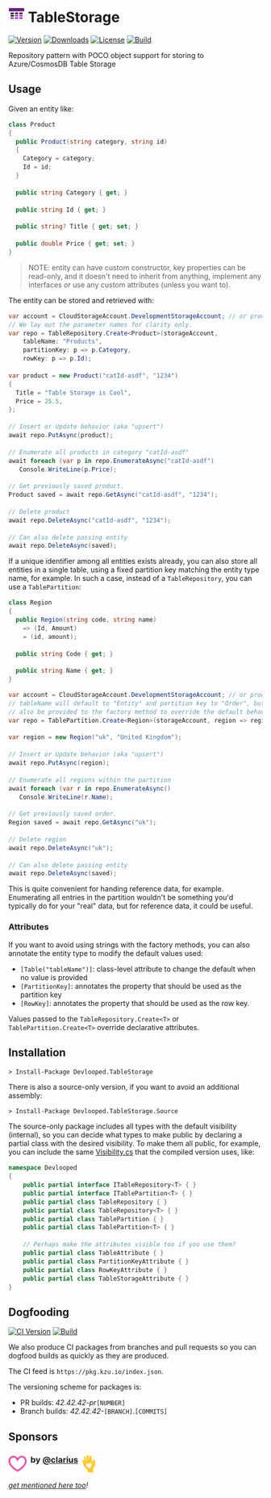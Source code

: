 ![Icon](assets/img/icon-32.png) TableStorage
============

[![Version](https://img.shields.io/nuget/v/Devlooped.TableStorage.svg?color=royalblue)](https://www.nuget.org/packages/Devlooped.TableStorage)
[![Downloads](https://img.shields.io/nuget/dt/Devlooped.TableStorage.svg?color=green)](https://www.nuget.org/packages/Devlooped.TableStorage)
[![License](https://img.shields.io/github/license/devlooped/TableStorage.svg?color=blue)](https://github.com/devlooped/TableStorage/blob/main/LICENSE)
[![Build](https://github.com/devlooped/TableStorage/workflows/build/badge.svg?branch=main)](https://github.com/devlooped/TableStorage/actions)

Repository pattern with POCO object support for storing to Azure/CosmosDB Table Storage

## Usage

Given an entity like:

```csharp
class Product 
{
  public Product(string category, string id) 
  {
    Category = category;
    Id = id;
  }

  public string Category { get; }  

  public string Id { get; }

  public string? Title { get; set; }

  public double Price { get; set; }
}
```

> NOTE: entity can have custom constructor, key properties can be read-only, 
> and it doesn't need to inherit from anything, implement any interfaces or use 
> any custom attributes (unless you want to).

The entity can be stored and retrieved with:

```csharp
var account = CloudStorageAccount.DevelopmentStorageAccount; // or production one
// We lay out the parameter names for clarity only.
var repo = TableRepository.Create<Product>(storageAccount, 
    tableName: "Products",
    partitionKey: p => p.Category, 
    rowKey: p => p.Id);

var product = new Product("catId-asdf", "1234") 
{
  Title = "Table Storage is Cool",
  Price = 25.5,
};

// Insert or Update behavior (aka "upsert")
await repo.PutAsync(product);

// Enumerate all products in category "catId-asdf"
await foreach (var p in repo.EnumerateAsync("catId-asdf")
   Console.WriteLine(p.Price);

// Get previously saved product.
Product saved = await repo.GetAsync("catId-asdf", "1234");

// Delete product
await repo.DeleteAsync("catId-asdf", "1234");

// Can also delete passing entity
await repo.DeleteAsync(saved);
```

If a unique identifier among all entities exists already, you can also store all 
entities in a single table, using a fixed partition key matching the entity type name, for 
example. In such a case, instead of a `TableRepository`, you can use a `TablePartition`:

```csharp
class Region 
{
  public Region(string code, string name) 
    => (Id, Amount)
    = (id, amount);

  public string Code { get; }

  public string Name { get; }
}
```

```csharp
var account = CloudStorageAccount.DevelopmentStorageAccount; // or production one
// tableName will default to "Entity" and partition key to "Order", but they can 
// also be provided to the factory method to override the default behavior.
var repo = TablePartition.Create<Region>(storageAccount, region => region.Code);

var region = new Region("uk", "United Kingdom"); 

// Insert or Update behavior (aka "upsert")
await repo.PutAsync(region);

// Enumerate all regions within the partition
await foreach (var r in repo.EnumerateAsync()
   Console.WriteLine(r.Name);

// Get previously saved order.
Region saved = await repo.GetAsync("uk");

// Delete region
await repo.DeleteAsync("uk");

// Can also delete passing entity
await repo.DeleteAsync(saved);
```

This is quite convenient for handing reference data, for example. Enumerating all entries 
in the partition wouldn't be something you'd typically do for your "real" data, but for 
reference data, it could be useful.

### Attributes

If you want to avoid using strings with the factory methods, you can also annotate the 
entity type to modify the default values used:

* `[Table("tableName")]`: class-level attribute to change the default when no value is provided
* `[PartitionKey]`: annotates the property that should be used as the partition key
* `[RowKey]`: annotates the property that should be used as the row key.

Values passed to the `TableRepository.Create<T>` or `TablePartition.Create<T>` override 
declarative attributes.

## Installation

```
> Install-Package Devlooped.TableStorage
```

There is also a source-only version, if you want to avoid an additional assembly:

```
> Install-Package Devlooped.TableStorage.Source
```

The source-only package includes all types with the default visibility (internal), so you can decide 
what types to make public by declaring a partial class with the desired visibility. To make them all 
public, for example, you can include the same [Visibility.cs](https://github.com/devlooped/TableStorage/blob/main/src/TableStorage/Visibility.cs) 
that the compiled version uses, like:

```csharp
namespace Devlooped
{
    public partial interface ITableRepository<T> { }
    public partial interface ITablePartition<T> { }
    public partial class TableRepository { }
    public partial class TableRepository<T> { }
    public partial class TablePartition { }
    public partial class TablePartition<T> { }

    // Perhaps make the attributes visible too if you use them?
    public partial class TableAttribute { }
    public partial class PartitionKeyAttribute { }
    public partial class RowKeyAttribute { }
    public partial class TableStorageAttribute { }
}
```


## Dogfooding

[![CI Version](https://img.shields.io/endpoint?url=https://shields.kzu.io/vpre/Devlooped.TableStorage/main&label=nuget.ci&color=brightgreen)](https://pkg.kzu.io/index.json)
[![Build](https://github.com/devlooped/TableStorage/workflows/build/badge.svg?branch=main)](https://github.com/devlooped/TableStorage/actions)

We also produce CI packages from branches and pull requests so you can dogfood builds as quickly as they are produced. 

The CI feed is `https://pkg.kzu.io/index.json`. 

The versioning scheme for packages is:

- PR builds: *42.42.42-pr*`[NUMBER]`
- Branch builds: *42.42.42-*`[BRANCH]`.`[COMMITS]`



## Sponsors

<h3 style="vertical-align: text-top" id="by-clarius">
<img src="https://raw.githubusercontent.com/devlooped/oss/main/assets/images/sponsors.svg" alt="sponsors" height="36" width="36" style="vertical-align: text-top; border: 0px; padding: 0px; margin: 0px">&nbsp;&nbsp;by&nbsp;<a href="https://github.com/clarius">@clarius</a>&nbsp;<img src="https://raw.githubusercontent.com/clarius/branding/main/logo/logo.svg" alt="sponsors" height="36" width="36" style="vertical-align: text-top; border: 0px; padding: 0px; margin: 0px">
</h3>

*[get mentioned here too](https://github.com/sponsors/devlooped)!*